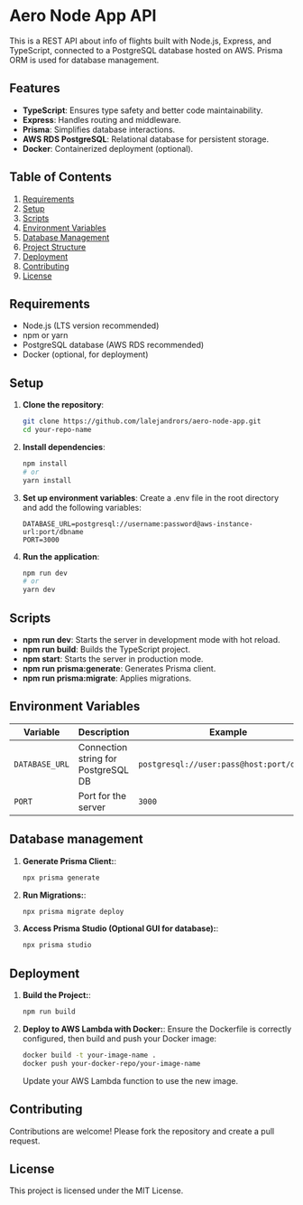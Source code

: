 # Aero Node App API

This is a REST API about info of flights built with Node.js, Express, and TypeScript, connected to a PostgreSQL database hosted on AWS. Prisma ORM is used for database management.

## Features

- **TypeScript**: Ensures type safety and better code maintainability.
- **Express**: Handles routing and middleware.
- **Prisma**: Simplifies database interactions.
- **AWS RDS PostgreSQL**: Relational database for persistent storage.
- **Docker**: Containerized deployment (optional).

## Table of Contents

1. [Requirements](#requirements)
2. [Setup](#setup)
3. [Scripts](#scripts)
4. [Environment Variables](#environment-variables)
5. [Database Management](#database-management)
6. [Project Structure](#project-structure)
7. [Deployment](#deployment)
8. [Contributing](#contributing)
9. [License](#license)

## Requirements

- Node.js (LTS version recommended)
- npm or yarn
- PostgreSQL database (AWS RDS recommended)
- Docker (optional, for deployment)

## Setup

1. **Clone the repository**:

   ```bash
   git clone https://github.com/lalejandrors/aero-node-app.git
   cd your-repo-name
   ```

2. **Install dependencies**:

   ```bash
   npm install
   # or
   yarn install
   ```

3. **Set up environment variables**:
   Create a .env file in the root directory and add the following variables:

   ```env
   DATABASE_URL=postgresql://username:password@aws-instance-url:port/dbname
   PORT=3000
   ```

4. **Run the application**:

   ```bash
   npm run dev
   # or
   yarn dev
   ```

## Scripts

- **npm run dev**: Starts the server in development mode with hot reload.
- **npm run build**: Builds the TypeScript project.
- **npm start**: Starts the server in production mode.
- **npm run prisma:generate**: Generates Prisma client.
- **npm run prisma:migrate**: Applies migrations.

## Environment Variables

| Variable      | Description                      | Example                                |
|---------------|----------------------------------|----------------------------------------|
| `DATABASE_URL`| Connection string for PostgreSQL DB | `postgresql://user:pass@host:port/dbname` |
| `PORT`        | Port for the server              | `3000`    

## Database management

1. **Generate Prisma Client:**:

   ```bash
   npx prisma generate
   ```

2. **Run Migrations:**:

   ```bash
   npx prisma migrate deploy
   ```

3. **Access Prisma Studio (Optional GUI for database):**:

   ```bash
   npx prisma studio
   ```

## Deployment

1. **Build the Project:**:

   ```bash
   npm run build
   ```

2. **Deploy to AWS Lambda with Docker:**:
   Ensure the Dockerfile is correctly configured, then build and push your Docker image:

   ```bash
   docker build -t your-image-name .
   docker push your-docker-repo/your-image-name
   ```

   Update your AWS Lambda function to use the new image.

## Contributing
Contributions are welcome! Please fork the repository and create a pull request.

## License
This project is licensed under the MIT License.